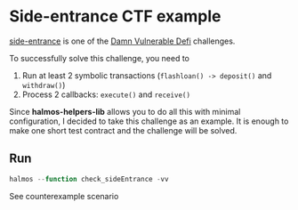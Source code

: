 # Side-entrance CTF example
[side-entrance](https://www.damnvulnerabledefi.xyz/challenges/side-entrance/) is one of the [Damn Vulnerable Defi](damnvulnerabledefi.xyz) challenges.

To successfully solve this challenge, you need to 
1. Run at least 2 symbolic transactions (`flashloan() -> deposit()` and `withdraw()`)
2. Process 2 callbacks: `execute()` and `receive()`

Since **halmos-helpers-lib** allows you to do all this with minimal configuration, I decided to take this challenge as an example. It is enough to make one short test contract and the challenge will be solved.
## Run
```javascript
halmos --function check_sideEntrance -vv
```
See counterexample scenario
